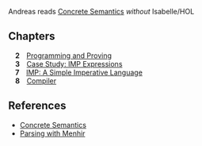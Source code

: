 Andreas reads [Concrete Semantics](http://concrete-semantics.org) *without* Isabelle/HOL

## Chapters

&emsp;**2**&emsp;[Programming and Proving](chapter02.ml)<br>
&emsp;**3**&emsp;[Case Study: IMP Expressions](chapter03.ml)<br>
&emsp;**7**&emsp;[IMP: A Simple Imperative Language](chapter07.ml)<br>
&emsp;**8**&emsp;[Compiler](chapter08.ml)

## References

- [Concrete Semantics](http://concrete-semantics.org)
- [Parsing with Menhir](https://borretti.me/article/parsing-menhir-forth)
